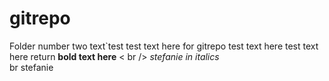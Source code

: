 # gitrepo
Folder number two
text`test
test text here for gitrepo
test text here
test text here
return
**bold text here**
< br />
*stefanie in italics*
<br text here>
br stefanie 
